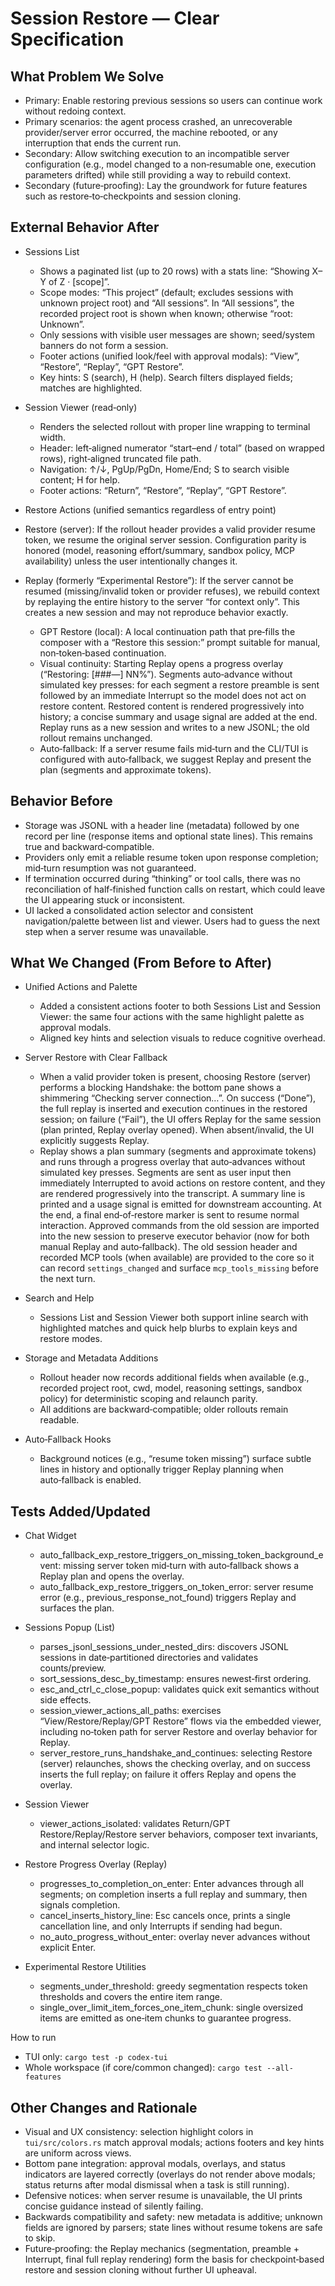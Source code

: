 # Session Restore — Clear Specification

## What Problem We Solve

- Primary: Enable restoring previous sessions so users can continue work without redoing context.
- Primary scenarios: the agent process crashed, an unrecoverable provider/server error occurred, the machine rebooted, or any interruption that ends the current run.
- Secondary: Allow switching execution to an incompatible server configuration (e.g., model changed to a non‑resumable one, execution parameters drifted) while still providing a way to rebuild context.
- Secondary (future‑proofing): Lay the groundwork for future features such as restore‑to‑checkpoints and session cloning.

## External Behavior After

- Sessions List
  - Shows a paginated list (up to 20 rows) with a stats line: “Showing X–Y of Z · [scope]”.
  - Scope modes: “This project” (default; excludes sessions with unknown project root) and “All sessions”. In “All sessions”, the recorded project root is shown when known; otherwise “root: Unknown”.
  - Only sessions with visible user messages are shown; seed/system banners do not form a session.
  - Footer actions (unified look/feel with approval modals): “View”, “Restore”, “Replay”, “GPT Restore”.
  - Key hints: S (search), H (help). Search filters displayed fields; matches are highlighted.

- Session Viewer (read‑only)
  - Renders the selected rollout with proper line wrapping to terminal width.
  - Header: left‑aligned numerator “start–end / total” (based on wrapped rows), right‑aligned truncated file path.
  - Navigation: ↑/↓, PgUp/PgDn, Home/End; S to search visible content; H for help.
  - Footer actions: “Return”, “Restore”, “Replay”, “GPT Restore”.

- Restore Actions (unified semantics regardless of entry point)
- Restore (server): If the rollout header provides a valid provider resume token, we resume the original server session. Configuration parity is honored (model, reasoning effort/summary, sandbox policy, MCP availability) unless the user intentionally changes it.
- Replay (formerly “Experimental Restore”): If the server cannot be resumed (missing/invalid token or provider refuses), we rebuild context by replaying the entire history to the server “for context only”. This creates a new session and may not reproduce behavior exactly.
  - GPT Restore (local): A local continuation path that pre‑fills the composer with a “Restore this session:” prompt suitable for manual, non‑token‑based continuation.
  - Visual continuity: Starting Replay opens a progress overlay (“Restoring: [###—] NN%”). Segments auto‑advance without simulated key presses: for each segment a restore preamble is sent followed by an immediate Interrupt so the model does not act on restore content. Restored content is rendered progressively into history; a concise summary and usage signal are added at the end. Replay runs as a new session and writes to a new JSONL; the old rollout remains unchanged.
  - Auto‑fallback: If a server resume fails mid‑turn and the CLI/TUI is configured with auto‑fallback, we suggest Replay and present the plan (segments and approximate tokens).

## Behavior Before

- Storage was JSONL with a header line (metadata) followed by one record per line (response items and optional state lines). This remains true and backward‑compatible.
- Providers only emit a reliable resume token upon response completion; mid‑turn resumption was not guaranteed.
- If termination occurred during “thinking” or tool calls, there was no reconciliation of half‑finished function calls on restart, which could leave the UI appearing stuck or inconsistent.
- UI lacked a consolidated action selector and consistent navigation/palette between list and viewer. Users had to guess the next step when a server resume was unavailable.

## What We Changed (From Before to After)

- Unified Actions and Palette
  - Added a consistent actions footer to both Sessions List and Session Viewer: the same four actions with the same highlight palette as approval modals.
  - Aligned key hints and selection visuals to reduce cognitive overhead.

- Server Restore with Clear Fallback
  - When a valid provider token is present, choosing Restore (server) performs a blocking Handshake: the bottom pane shows a shimmering “Checking server connection…”. On success (“Done”), the full replay is inserted and execution continues in the restored session; on failure (“Fail”), the UI offers Replay for the same session (plan printed, Replay overlay opened). When absent/invalid, the UI explicitly suggests Replay.
  - Replay shows a plan summary (segments and approximate tokens) and runs through a progress overlay that auto‑advances without simulated key presses. Segments are sent as user input then immediately Interrupted to avoid actions on restore content, and they are rendered progressively into the transcript. A summary line is printed and a usage signal is emitted for downstream accounting. At the end, a final end‑of‑restore marker is sent to resume normal interaction. Approved commands from the old session are imported into the new session to preserve executor behavior (now for both manual Replay and auto‑fallback). The old session header and recorded MCP tools (when available) are provided to the core so it can record `settings_changed` and surface `mcp_tools_missing` before the next turn.

- Search and Help
  - Sessions List and Session Viewer both support inline search with highlighted matches and quick help blurbs to explain keys and restore modes.

- Storage and Metadata Additions
  - Rollout header now records additional fields when available (e.g., recorded project root, cwd, model, reasoning settings, sandbox policy) for deterministic scoping and relaunch parity.
  - All additions are backward‑compatible; older rollouts remain readable.

- Auto‑Fallback Hooks
  - Background notices (e.g., “resume token missing”) surface subtle lines in history and optionally trigger Replay planning when auto‑fallback is enabled.

## Tests Added/Updated

- Chat Widget
  - auto_fallback_exp_restore_triggers_on_missing_token_background_event: missing server token mid‑turn with auto‑fallback shows a Replay plan and opens the overlay.
  - auto_fallback_exp_restore_triggers_on_token_error: server resume error (e.g., previous_response_not_found) triggers Replay and surfaces the plan.

- Sessions Popup (List)
  - parses_jsonl_sessions_under_nested_dirs: discovers JSONL sessions in date‑partitioned directories and validates counts/preview.
  - sort_sessions_desc_by_timestamp: ensures newest‑first ordering.
  - esc_and_ctrl_c_close_popup: validates quick exit semantics without side effects.
  - session_viewer_actions_all_paths: exercises “View/Restore/Replay/GPT Restore” flows via the embedded viewer, including no‑token path for server Restore and overlay behavior for Replay.
  - server_restore_runs_handshake_and_continues: selecting Restore (server) relaunches, shows the checking overlay, and on success inserts the full replay; on failure it offers Replay and opens the overlay.

- Session Viewer
  - viewer_actions_isolated: validates Return/GPT Restore/Replay/Restore server behaviors, composer text invariants, and internal selector logic.

- Restore Progress Overlay (Replay)
  - progresses_to_completion_on_enter: Enter advances through all segments; on completion inserts a full replay and summary, then signals completion.
  - cancel_inserts_history_line: Esc cancels once, prints a single cancellation line, and only Interrupts if sending had begun.
  - no_auto_progress_without_enter: overlay never advances without explicit Enter.

- Experimental Restore Utilities
  - segments_under_threshold: greedy segmentation respects token thresholds and covers the entire item range.
  - single_over_limit_item_forces_one_item_chunk: single oversized items are emitted as one‑item chunks to guarantee progress.

How to run
- TUI only: `cargo test -p codex-tui`
- Whole workspace (if core/common changed): `cargo test --all-features`

## Other Changes and Rationale

- Visual and UX consistency: selection highlight colors in `tui/src/colors.rs` match approval modals; actions footers and key hints are uniform across views.
- Bottom pane integration: approval modals, overlays, and status indicators are layered correctly (overlays do not render above modals; status returns after modal dismissal when a task is still running).
- Defensive notices: when server resume is unavailable, the UI prints concise guidance instead of silently failing.
- Backwards compatibility and safety: new metadata is additive; unknown fields are ignored by parsers; state lines without resume tokens are safe to skip.
- Future‑proofing: the Replay mechanics (segmentation, preamble + Interrupt, final full replay rendering) form the basis for checkpoint‑based restore and session cloning without further UI upheaval.
